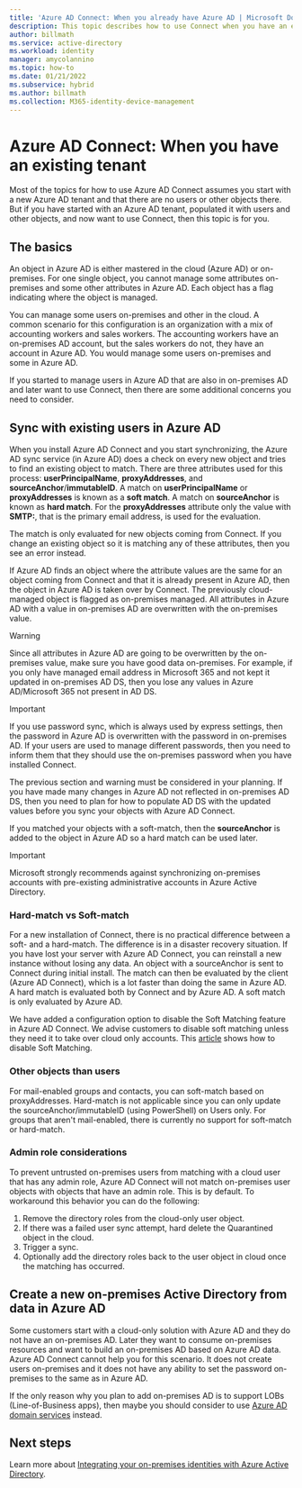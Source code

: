```yaml
---
title: 'Azure AD Connect: When you already have Azure AD | Microsoft Docs'
description: This topic describes how to use Connect when you have an existing Azure AD tenant.
author: billmath
ms.service: active-directory
ms.workload: identity
manager: amycolannino
ms.topic: how-to
ms.date: 01/21/2022
ms.subservice: hybrid
ms.author: billmath
ms.collection: M365-identity-device-management
---
```


# Azure AD Connect: When you have an existing tenant
Most of the topics for how to use Azure AD Connect assumes you start with a new Azure AD tenant and that there are no users or other objects there. But if you have started with an Azure AD tenant, populated it with users and other objects, and now want to use Connect, then this topic is for you.

## The basics
An object in Azure AD is either mastered in the cloud (Azure AD) or on-premises. For one single object, you cannot manage some attributes on-premises and some other attributes in Azure AD. Each object has a flag indicating where the object is managed.

You can manage some users on-premises and other in the cloud. A common scenario for this configuration is an organization with a mix of accounting workers and sales workers. The accounting workers have an on-premises AD account, but the sales workers do not, they have an account in Azure AD. You would manage some users on-premises and some in Azure AD.

If you started to manage users in Azure AD that are also in on-premises AD and later want to use Connect, then there are some additional concerns you need to consider.

## Sync with existing users in Azure AD
When you install Azure AD Connect and you start synchronizing, the Azure AD sync service (in Azure AD) does a check on every new object and tries to find an existing object to match. There are three attributes used for this process: **userPrincipalName**, **proxyAddresses**, and **sourceAnchor**/**immutableID**. A match on **userPrincipalName** or **proxyAddresses** is known as a **soft match**. A match on **sourceAnchor** is known as **hard match**. For the **proxyAddresses** attribute only the value with **SMTP:**, that is the primary email address, is used for the evaluation.

The match is only evaluated for new objects coming from Connect. If you change an existing object so it is matching any of these attributes, then you see an error instead.

If Azure AD finds an object where the attribute values are the same for an object coming from Connect and that it is already present in Azure AD, then the object in Azure AD is taken over by Connect. The previously cloud-managed object is flagged as on-premises managed. All attributes in Azure AD with a value in on-premises AD are overwritten with the on-premises value.

> [!WARNING]
> Since all attributes in Azure AD are going to be overwritten by the on-premises value, make sure you have good data on-premises. For example, if you only have managed email address in Microsoft 365 and not kept it updated in on-premises AD DS, then you lose any values in Azure AD/Microsoft 365 not present in AD DS.

> [!IMPORTANT]
> If you use password sync, which is always used by express settings, then the password in Azure AD is overwritten with the password in on-premises AD. If your users are used to manage different passwords, then you need to inform them that they should use the on-premises password when you have installed Connect.

The previous section and warning must be considered in your planning. If you have made many changes in Azure AD not reflected in on-premises AD DS, then you need to plan for how to populate AD DS with the updated values before you sync your objects with Azure AD Connect.

If you matched your objects with a soft-match, then the **sourceAnchor** is added to the object in Azure AD so a hard match can be used later.

>[!IMPORTANT]
> Microsoft strongly recommends against synchronizing on-premises accounts with pre-existing administrative accounts in Azure Active Directory.

### Hard-match vs Soft-match
For a new installation of Connect, there is no practical difference between a soft- and a hard-match. The difference is in a disaster recovery situation. If you have lost your server with Azure AD Connect, you can reinstall a new instance without losing any data. An object with a sourceAnchor is sent to Connect during initial install. The match can then be evaluated by the client (Azure AD Connect), which is a lot faster than doing the same in Azure AD. A hard match is evaluated both by Connect and by Azure AD. A soft match is only evaluated by Azure AD.

 We have added a configuration option to disable the Soft Matching feature in Azure AD Connect. We advise customers to disable soft matching unless they need it to take over cloud only accounts. This [article](/powershell/module/msonline/set-msoldirsyncfeature) shows how to disable Soft Matching.

### Other objects than users
For mail-enabled groups and contacts, you can soft-match based on proxyAddresses. Hard-match is not applicable since you can only update the sourceAnchor/immutableID (using PowerShell) on Users only. For groups that aren't mail-enabled, there is currently no support for soft-match or hard-match.

### Admin role considerations
To prevent untrusted on-premises users from matching with a cloud user that has any admin role, Azure AD Connect will not match on-premises user objects with objects that have an admin role. This is by default. To workaround this behavior you can do the following:

1.    Remove the directory roles from the cloud-only user object.
2.    If there was a failed user sync attempt, hard delete the Quarantined object in the cloud.
3.    Trigger a sync.
4.    Optionally add the directory roles back to the user object in cloud once the matching has occurred.



## Create a new on-premises Active Directory from data in Azure AD
Some customers start with a cloud-only solution with Azure AD and they do not have an on-premises AD. Later they want to consume on-premises resources and want to build an on-premises AD based on Azure AD data. Azure AD Connect cannot help you for this scenario. It does not create users on-premises and it does not have any ability to set the password on-premises to the same as in Azure AD.

If the only reason why you plan to add on-premises AD is to support LOBs (Line-of-Business apps), then maybe you should consider to use [Azure AD domain services](../../active-directory-domain-services/index.yml) instead.

## Next steps
Learn more about [Integrating your on-premises identities with Azure Active Directory](whatis-hybrid-identity.md).
